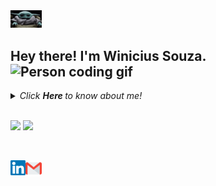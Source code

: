 <img src="https://github.com/hargun79/hargun79/blob/master/Assets/hi.gif" style="width:50px;">

<h2> Hey there! I'm Winicius Souza. <img alt="Person coding gif" src="https://media.giphy.com/media/LmNwrBhejkK9EFP504/giphy.gif" width="70"></h2>

<details>
<summary><i> Click <b> Here </b> to know about me!</i></summary>  

  - 🔭 &nbsp; I am currently improving my hard skills and my soft skills.
  - 🤔 &nbsp; Exploring new technologies and developing software solutions and quick hacks.
  - 🎓 &nbsp; I am currently studying information system and I intend to do a master's and doctorate in technology
  - 💼 &nbsp; My professional career is to be a Development Leader and full stack programmer.
  - 🌱 &nbsp; Enthusiast in cyber Security and Artificial Intelligence .
  - ✍️ &nbsp; I like to watch anime read love physics and astronomy.
  - 🧠 &nbsp; Our biggest weakness is in giving up. The surest way to win is to try one more time. 
</details>
<br>
<p>
<img src="https://github-readme-stats.vercel.app/api?username=WiniciusNvoip&include_all_commits=true&count_private=true&show_icons=true&title_color=fff&icon_color=79ff97&text_color=9f9f9f&bg_color=151515" />
<img src="https://github-readme-stats.vercel.app/api/top-langs/?username=WiniciusNvoip&layout=compact&title_color=fff&icon_color=79ff97&text_color=9f9f9f&bg_color=151515" />
<p>
<br>
<p>
    <a href="https://in.linkedin.com/in/hargun-singh-sahni-519baa166">
      <img align="left" alt="Linkedin" width="24px" src="https://github.com/hargun79/hargun79/blob/master/Assets/Linkedin.svg" />
    </a>
    <a href="mailto:hargunsinghsahni@gmail.com">
      <img align="left" alt="Gmail" width="26px" src="https://github.com/hargun79/hargun79/blob/master/Assets/Gmail.svg" />
    </a>
</p>
